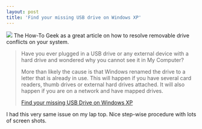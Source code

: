 ```yaml
---
layout: post
title: 'Find your missing USB drive on Windows XP'
---
```

![](http://www.howtogeek.com/posticons/logov3.png) The How-To Geek as a great article on how to resolve removable drive conflicts on your system.

> Have you ever plugged in a USB drive or any external device with a hard drive and wondered why you cannot see it in My Computer?
> 
> More than likely the cause is that Windows renamed the drive to a letter that is already in use. This will happen if you have several card readers, thumb drives or external hard drives attached. It will also happen if you are on a network and have mapped drives.
> 
> [Find your missing USB Drive on Windows XP](http://www.howtogeek.com/howto/windows/find-your-missing-usb-drive-on-windows-xp)

I had this very same issue on my lap top. Nice step-wise procedure with lots of screen shots. 

